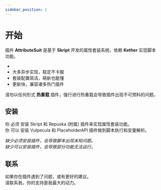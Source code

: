 ```yaml
---
sidebar_position: 1
---
```


# 开始

插件 **AttributeSuit** 是基于 **Skript** 开发的属性套装系统，依赖 **Kether** 实现脚本功能。  

* 
* 大多异步实现，稳定不卡服  
* 套装配置简洁，萌新也能懂  
* 更新快，兼容诸多热门插件  

请勿以任何形式 **热重载** 插件，强行进行热重载会导致插件出现不可预料的问题。  

## 安装

你 必须 安装 Skript 和 Repuska (附属) 插件来实现属性套装功能。  
你 可以 安装 Vulpecula 和 PlaceholderAPI 插件做到脚本执行和变量解析。  

*缺少必须安装插件，会导致脚本出现未知问题。*  
*缺少可以安装插件，会导致部分功能无法运行。*  

## 联系

如果你在插件遇到了问题，或有更好的建议。    
请联系我，你的支持是我最大的动力。  
